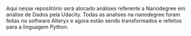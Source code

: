 Aqui nesse reposíitório será alocado análises referente a Nanodegree em análise de Dados pela Udacity. Todas as analises na nanodegree foram feitas no software Alteryx e agora estão sendo transformados e refeitos para a linguagem Python. 
